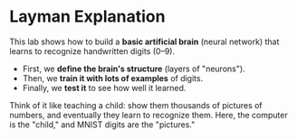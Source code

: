 # Layman Explanation

This lab shows how to build a **basic artificial brain** (neural network) that learns to recognize handwritten digits (0–9).

- First, we **define the brain's structure** (layers of "neurons").
- Then, we **train it with lots of examples** of digits.
- Finally, we **test it** to see how well it learned.

Think of it like teaching a child: show them thousands of pictures of numbers, and eventually they learn to recognize them. Here, the computer is the "child," and MNIST digits are the "pictures."
